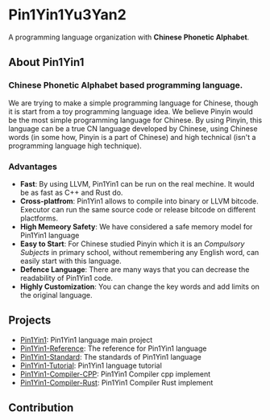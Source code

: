 # Pin1Yin1Yu3Yan2

A programming language organization with **Chinese Phonetic Alphabet**.

## About Pin1Yin1

### **Chinese Phonetic Alphabet** based programming language. 

We are trying to make a simple programming language for Chinese, though it is start from a toy programming language idea. We believe Pinyin would be the most simple programming language for Chinese. By using Pinyin, this language can be a true CN language developed by Chinese, using Chinese words (in some how, Pinyin is a part of Chinese) and high technical (isn't a programming language high technique).

### Advantages

- **Fast**: By using LLVM, Pin1Yin1 can be run on the real mechine. It would be as fast as C++ and Rust do.
- **Cross-platfrom**: Pin1Yin1 allows to compile into binary or LLVM bitcode. Executor can run the same source code or release bitcode on different plactforms.
- **High Memeory Safety**: We have considered a safe memory model for Pin1Yin1 language
- **Easy to Start**: For Chinese studied Pinyin which it is an *Compulsory Subjects* in primary school, without remembering any English word, can easily start with this language.
- **Defence Language**: There are many ways that you can decrease the readability of Pin1Yin1 code.
- **Highly Customization**: You can change the key words and add limits on the original language.

## Projects

- [Pin1Yin1](https://github.com/pin1yin1yu3yan2/Pin1Yin1): Pin1Yin1 language main project
- [Pin1Yin1-Reference](https://github.com/pin1yin1yu3yan2/Pin1Yin1-Reference): The reference for Pin1Yin1 language
- [Pin1Yin1-Standard](https://github.com/pin1yin1yu3yan2/Pin1Yin1-Standard): The standards of Pin1Yin1 language
- [Pin1Yin1-Tutorial](https://github.com/pin1yin1yu3yan2/Pin1Yin1-Tutorial): Pin1Yin1 language tutorial
- [Pin1Yin1-Compiler-CPP](https://github.com/pin1yin1yu3yan2/Pin1Yin1-Compiler-CPP): Pin1Yin1 Compiler cpp implement
- [Pin1Yin1-Compiler-Rust](https://github.com/pin1yin1yu3yan2/Pin1Yin1-Compiler-Rust): Pin1Yin1 Compiler Rust implement

## Contribution

<!--

**Here are some ideas to get you started:**

🙋‍♀️ A short introduction - what is your organization all about?
🌈 Contribution guidelines - how can the community get involved?
👩‍💻 Useful resources - where can the community find your docs? Is there anything else the community should know?
🍿 Fun facts - what does your team eat for breakfast?
🧙 Remember, you can do mighty things with the power of [Markdown](https://docs.github.com/github/writing-on-github/getting-started-with-writing-and-formatting-on-github/basic-writing-and-formatting-syntax)
-->
